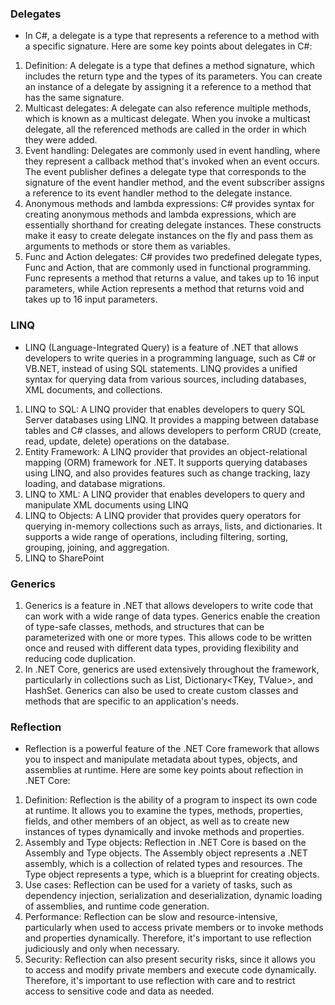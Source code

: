 ### Delegates
- In C#, a delegate is a type that represents a reference to a method with a specific signature. Here are some key points about delegates in C#:
1. Definition: A delegate is a type that defines a method signature, which includes the return type and the types of its parameters. You can create an instance of a delegate by assigning it a reference to a method that has the same signature.
2. Multicast delegates: A delegate can also reference multiple methods, which is known as a multicast delegate. When you invoke a multicast delegate, all the referenced methods are called in the order in which they were added.
3. Event handling: Delegates are commonly used in event handling, where they represent a callback method that's invoked when an event occurs. The event publisher defines a delegate type that corresponds to the signature of the event handler method, and the event subscriber assigns a reference to its event handler method to the delegate instance.
4. Anonymous methods and lambda expressions: C# provides syntax for creating anonymous methods and lambda expressions, which are essentially shorthand for creating delegate instances. These constructs make it easy to create delegate instances on the fly and pass them as arguments to methods or store them as variables.
5. Func and Action delegates: C# provides two predefined delegate types, Func and Action, that are commonly used in functional programming. Func represents a method that returns a value, and takes up to 16 input parameters, while Action represents a method that returns void and takes up to 16 input parameters.

### LINQ 
- LINQ (Language-Integrated Query) is a feature of .NET that allows developers to write queries in a programming language, such as C# or VB.NET, instead of using SQL statements. LINQ provides a unified syntax for querying data from various sources, including databases, XML documents, and collections.
1. LINQ to SQL: A LINQ provider that enables developers to query SQL Server databases using LINQ. It provides a mapping between database tables and C# classes, and allows developers to perform CRUD (create, read, update, delete) operations on the database.
2. Entity Framework: A LINQ provider that provides an object-relational mapping (ORM) framework for .NET. It supports querying databases using LINQ, and also provides features such as change tracking, lazy loading, and database migrations.
3. LINQ to XML: A LINQ provider that enables developers to query and manipulate XML documents using LINQ
4. LINQ to Objects: A LINQ provider that provides query operators for querying in-memory collections such as arrays, lists, and dictionaries. It supports a wide range of operations, including filtering, sorting, grouping, joining, and aggregation.
5. LINQ to SharePoint

### Generics
1. Generics is a feature in .NET that allows developers to write code that can work with a wide range of data types. Generics enable the creation of type-safe classes, methods, and structures that can be parameterized with one or more types. This allows code to be written once and reused with different data types, providing flexibility and reducing code duplication.
2. In .NET Core, generics are used extensively throughout the framework, particularly in collections such as List<T>, Dictionary<TKey, TValue>, and HashSet<T>. Generics can also be used to create custom classes and methods that are specific to an application's needs.

### Reflection 
- Reflection is a powerful feature of the .NET Core framework that allows you to inspect and manipulate metadata about types, objects, and assemblies at runtime. Here are some key points about reflection in .NET Core:
1. Definition: Reflection is the ability of a program to inspect its own code at runtime. It allows you to examine the types, methods, properties, fields, and other members of an object, as well as to create new instances of types dynamically and invoke methods and properties.
2. Assembly and Type objects: Reflection in .NET Core is based on the Assembly and Type objects. The Assembly object represents a .NET assembly, which is a collection of related types and resources. The Type object represents a type, which is a blueprint for creating objects.
3. Use cases: Reflection can be used for a variety of tasks, such as dependency injection, serialization and deserialization, dynamic loading of assemblies, and runtime code generation.
4. Performance: Reflection can be slow and resource-intensive, particularly when used to access private members or to invoke methods and properties dynamically. Therefore, it's important to use reflection judiciously and only when necessary.
5. Security: Reflection can also present security risks, since it allows you to access and modify private members and execute code dynamically. Therefore, it's important to use reflection with care and to restrict access to sensitive code and data as needed.